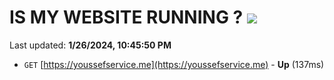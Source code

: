 # IS MY WEBSITE RUNNING ? [![](https://img.shields.io/static/v1?label=Sponsor&message=%E2%9D%A4&logo=GitHub&color=%23fe8e86)](https://github.com/sponsors/<username>)

Last updated: **1/26/2024, 10:45:50 PM**

- `GET` [https://youssefservice.me](https://youssefservice.me) - **Up** (137ms)

